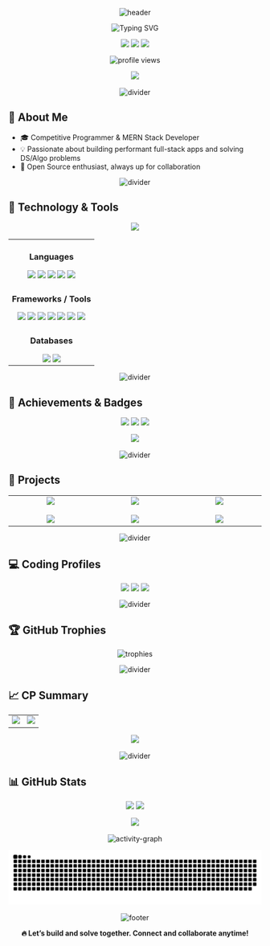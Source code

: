 <!-- Fancy animated header -->
<p align="center">
  <img src="https://capsule-render.vercel.app/api?type=waving&height=200&color=0:8A2BE2,100:00D4FF&text=Hi%20👋,%20I'm%20Simran%20Sahu&fontSize=40&fontAlignY=35&animation=fadeIn" alt="header"/>
</p>

<p align="center">
  <img src="https://readme-typing-svg.demolab.com?font=Fira+Code&size=24&pause=1000&center=true&width=640&lines=Competitive+Programmer;MERN+Stack+Web+Developer;DSA+%7C+Backend+%7C%20Frontend%20%7C%20MongoDB;Open%20Source+Contributor" alt="Typing SVG" />
</p>

<!-- GitHub badges -->
<p align="center">
  <img src="https://img.shields.io/github/followers/simran-sahu31?style=for-the-badge&label=Followers"/>
  <img src="https://img.shields.io/github/stars/simran-sahu31?style=for-the-badge&label=Stars"/>
  <img src="https://img.shields.io/badge/Repos-Public-blue?style=for-the-badge"/>
</p>

<p align="center">
  <img src="https://komarev.com/ghpvc/?username=simran-sahu31&label=Profile%20views&color=0e75b6&style=flat" alt="profile views"/>
</p>

<p align="center">
  <a href="https://linkedin.com/in/simransahu313" target="_blank"><img src="https://img.shields.io/badge/LinkedIn-%230077B5.svg?style=for-the-badge&logo=linkedin&logoColor=white"/></a>
</p>

<!-- Motion line divider -->
<p align="center"><img src="https://capsule-render.vercel.app/api?type=rect&color=gradient&height=6" alt="divider"/></p>

## 🚀 About Me

- 🎓 Competitive Programmer & MERN Stack Developer  
- 💡 Passionate about building performant full-stack apps and solving DS/Algo problems  
- 🤝 Open Source enthusiast, always up for collaboration  

<!-- Motion line divider -->
<p align="center"><img src="https://capsule-render.vercel.app/api?type=rect&color=gradient&height=6" alt="divider"/></p>

## 🧰 Technology & Tools

<p align="center">
  <img src="https://skillicons.dev/icons?i=cpp,html,css,js,react,nodejs,express,mongodb,firebase,git,github,vscode,postman&perline=12" />
</p>

<table align="center">
  <tr>
    <td align="center">
      <h3>Languages</h3>
      <img src="https://img.shields.io/badge/C%2B%2B-00599C?style=for-the-badge&logo=c%2B%2B&logoColor=white"/>
      <img src="https://img.shields.io/badge/SQL-025E8C?style=for-the-badge&logo=sqlite&logoColor=white"/>
      <img src="https://img.shields.io/badge/HTML5-E34F26?style=for-the-badge&logo=html5&logoColor=white"/>
      <img src="https://img.shields.io/badge/CSS3-1572B6?style=for-the-badge&logo=css3&logoColor=white"/>
      <img src="https://img.shields.io/badge/JavaScript-F7DF1E?style=for-the-badge&logo=javascript&logoColor=000"/>
    </td>
  </tr>
  <tr>
    <td align="center">
      <h3>Frameworks / Tools</h3>
      <img src="https://img.shields.io/badge/React-20232A?style=for-the-badge&logo=react&logoColor=61DAFB"/>
      <img src="https://img.shields.io/badge/Node.js-339933?style=for-the-badge&logo=nodedotjs&logoColor=white"/>
      <img src="https://img.shields.io/badge/Express.js-000000?style=for-the-badge&logo=express&logoColor=white"/>
      <img src="https://img.shields.io/badge/REST%20API-FF6A00?style=for-the-badge&logo=swagger&logoColor=white"/>
      <img src="https://img.shields.io/badge/VS%20Code-007ACC?style=for-the-badge&logo=visualstudiocode&logoColor=white"/>
      <img src="https://img.shields.io/badge/Git-F05032?style=for-the-badge&logo=git&logoColor=white"/>
      <img src="https://img.shields.io/badge/GitHub-181717?style=for-the-badge&logo=github&logoColor=white"/>
    </td>
  </tr>
  <tr>
    <td align="center">
      <h3>Databases</h3>
      <img src="https://img.shields.io/badge/Firebase-039BE5?style=for-the-badge&logo=firebase"/>
      <img src="https://img.shields.io/badge/MongoDB-47A248?style=for-the-badge&logo=mongodb&logoColor=white"/>
    </td>
  </tr>
</table>

<!-- Animated motion line -->
<p align="center"><img src="https://capsule-render.vercel.app/api?type=rect&color=gradient&height=6" alt="divider"/></p>

## 🏅 Achievements & Badges

<p align="center">
  <img src="https://img.shields.io/badge/LeetCode-20(1797)-ffa116?style=for-the-badge&logo=leetcode&logoColor=white"/>
  <img src="https://img.shields.io/badge/Codeforces-Pupil-1F8ACB?style=for-the-badge&logo=codeforces&logoColor=white"/>
  <img src="https://img.shields.io/badge/CodeChef-2%E2%98%85-5B4638?style=for-the-badge&logo=codechef&logoColor=white"/>
</p>

<p align="center">
  <img src="https://readme-typing-svg.demolab.com?font=Fira+Code&size=20&pause=1200&center=true&width=640&lines=LeetCode%3A+Knight+(1797);Codeforces%3A+Pupil;CodeChef%3A+2%E2%98%85" />
</p>

<!-- Animated motion line -->
<p align="center"><img src="https://capsule-render.vercel.app/api?type=rect&color=gradient&height=6" alt="divider"/></p>

## 💼 Projects

<div align="center">

<table>
  <tr>
    <td align="center" width="300">
      <a href="https://simran-splitshare.vercel.app/" target="_blank">
        <img src="https://img.shields.io/badge/SplitShare-Group%20Expense%20Tracker-blueviolet?style=for-the-badge" /><br/><br/>
        <img src="https://github-readme-stats.vercel.app/api/pin/?username=Simran0331&repo=splitshare&theme=radical" />
      </a>
    </td>
    <td align="center" width="300">
      <a href="https://simran-note-vault.vercel.app/login" target="_blank">
        <img src="https://img.shields.io/badge/NoteVault-Secure%20Note%20Saver-orange?style=for-the-badge" /><br/><br/>
        <img src="https://github-readme-stats.vercel.app/api/pin/?username=Simran0331&repo=notevault&theme=radical" />
      </a>
    </td>
    <td align="center" width="300">
      <a href="https://simran-codly.vercel.app/" target="_blank">
        <img src="https://img.shields.io/badge/Codly-Code%20IDE-yellow?style=for-the-badge" /><br/><br/>
        <img src="https://github-readme-stats.vercel.app/api/pin/?username=Simran0331&repo=Codly&theme=radical" />
      </a>
    </td>
  </tr>
</table>

</div>

<!-- Animated motion line -->
<p align="center"><img src="https://capsule-render.vercel.app/api?type=rect&color=gradient&height=6" alt="divider"/></p>

## 💻 Coding Profiles

<p align="center">
  <a href="https://leetcode.com/simran_sahu31/"><img src="https://img.shields.io/badge/LeetCode-%23007ACC.svg?style=for-the-badge&logo=leetcode&logoColor=white"/></a>
  <a href="https://codeforces.com/profile/simran_sahu31"><img src="https://img.shields.io/badge/Codeforces-1F8ACB?style=for-the-badge&logo=codeforces&logoColor=white"/></a>
  <a href="https://www.codechef.com/users/simran_sahu31"><img src="https://img.shields.io/badge/CodeChef-%235B4638.svg?style=for-the-badge&logo=codechef&logoColor=white"/></a>
</p>

<!-- Animated motion line -->
<p align="center"><img src="https://capsule-render.vercel.app/api?type=rect&color=gradient&height=6" alt="divider"/></p>

## 🏆 GitHub Trophies

<p align="center">
  <img src="https://github-profile-trophy.vercel.app/?username=simran-sahu31&theme=radical&no-bg=true&no-frame=true&column=6" alt="trophies"/>
</p>

<!-- Animated motion line -->
<p align="center"><img src="https://capsule-render.vercel.app/api?type=rect&color=gradient&height=6" alt="divider"/></p>

## 📈 CP Summary

<table align="center">
  <tr>
    <td align="center" width="50%">
      <img src="https://leetcard.jacoblin.cool/simran_sahu31?theme=dark&font=Ubuntu&cache=14400&ext=contest" />
    </td>
    <td align="center" width="50%">
      <img src="https://codeforces-readme-stats.vercel.app/api/card?username=simran_sahu31&theme=github_dark&force_username=true&border_color=404040" />
    </td>
  </tr>
</table>

<p align="center">
  <img src="https://leetcard.jacoblin.cool/simran_sahu31?ext=heatmap" />
</p>

<!-- Animated motion line -->
<p align="center"><img src="https://capsule-render.vercel.app/api?type=rect&color=gradient&height=6" alt="divider"/></p>

## 📊 GitHub Stats

<p align="center">
  <img src="https://github-readme-stats.vercel.app/api?username=simran-sahu31&show_icons=true&theme=radical&hide=prs" height="180px"/>
  <img src="https://github-readme-stats.vercel.app/api/top-langs?username=simran-sahu31&layout=compact&theme=radical" height="180px"/>
</p>

<p align="center">
  <img src="https://github-readme-streak-stats.herokuapp.com?user=simran-sahu31&theme=radical" height="200px"/>
</p>

<!-- Activity Graph -->
<p align="center">
  <img src="https://github-readme-activity-graph.vercel.app/graph?username=simran-sahu31&theme=react-dark&hide_border=true&area=true" alt="activity-graph"/>
</p>

<!-- Snake (contribution graph animation) -->
<p align="center">
  <img src="https://raw.githubusercontent.com/platane/snk/output/github-contribution-grid-snake.svg" alt="snake"/>
</p>

<!-- Footer motion line -->
<p align="center"><img src="https://capsule-render.vercel.app/api?type=waving&height=120&color=0:00D4FF,100:8A2BE2&section=footer" alt="footer"/></p>

<p align="center"><strong>🔥 Let’s build and solve together. Connect and collaborate anytime!</strong></p>
